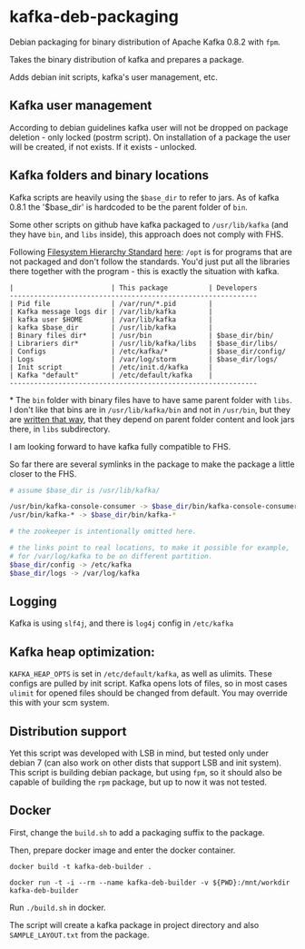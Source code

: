 # kafka-deb-packaging

Debian packaging for binary distribution of Apache Kafka 0.8.2 with `fpm`.

Takes the binary distribution of kafka and prepares a package.

Adds debian init scripts, kafka's user management, etc.

## Kafka user management

According to debian guidelines kafka user will not be dropped on package deletion - only locked (postrm script).
On installation of a package the user will be created, if not exists. If it exists - unlocked.

## Kafka folders and binary locations

Kafka scripts are heavily using the `$base_dir` to refer to jars.
As of kafka 0.8.1 the '$base_dir' is hardcoded to be the parent folder of `bin`.

Some other scripts on github have kafka packaged to `/usr/lib/kafka` (and they have `bin`, and `libs` inside), this approach does not comply with FHS.

Following [Filesystem Hierarchy Standard](http://en.wikipedia.org/wiki/Filesystem_Hierarchy_Standard)  [here](http://www.pathname.com/fhs/): `/opt` is for programs that are not packaged and don't follow the standards. You'd just put all the libraries there together with the program - this is exactly the situation with kafka.

```
|                        | This package          | Developers
-------------------------------------------------------------
| Pid file               | /var/run/*.pid        |
| Kafka message logs dir | /var/lib/kafka        |
| kafka user $HOME       | /var/lib/kafka        |
| kafka $base_dir        | /usr/lib/kafka        |
| Binary files dir*      | /usr/bin              | $base_dir/bin/
| Librariers dir*        | /usr/lib/kafka/libs   | $base_dir/libs/
| Configs                | /etc/kafka/*          | $base_dir/config/
| Logs                   | /var/log/storm        | $base_dir/logs/
| Init script            | /etc/init.d/kafka     |
| Kafka "default"        | /etc/default/kafka    |
-------------------------------------------------------------
```

\* The `bin` folder with binary files have to have same parent folder with `libs`.
I don't like that bins are in `/usr/lib/kafka/bin` and not in `/usr/bin`, but they are [written that way](https://github.com/apache/kafka/blob/0.8.1/bin/kafka-run-class.sh#L23), that they depend on parent folder content and look jars there, in `libs` subdirectory.

I am looking forward to have kafka fully compatible to FHS.

So far there are several symlinks in the package to make the package a little closer to the FHS.

```bash
# assume $base_dir is /usr/lib/kafka/

/usr/bin/kafka-console-consumer -> $base_dir/bin/kafka-console-consumer.sh
/usr/bin/kafka-* -> $base_dir/bin/kafka-*

# the zookeeper is intentionally omitted here.

# the links point to real locations, to make it possible for example,
# for /var/log/kafka to be on different partition.
$base_dir/config -> /etc/kafka
$base_dir/logs -> /var/log/kafka

```
## Logging

Kafka is using `slf4j`, and there is `log4j` config in `/etc/kafka`

## Kafka heap optimization:

`KAFKA_HEAP_OPTS` is set in `/etc/default/kafka`, as well as ulimits. These configs are pulled by init script. Kafka opens lots of files, so in most cases `ulimit` for opened files should be changed from default.
You may override this with your scm system.

## Distribution support

Yet this script was developed with LSB in mind, but tested only under debian 7 (can also work on other dists that support LSB and init system).
This script is building debian package, but using `fpm`, so it should also be capable of building the `rpm` package, but up to now it was not tested.

## Docker

First, change the `build.sh` to add a packaging suffix to the package.

Then, prepare docker image and enter the docker container.
```
docker build -t kafka-deb-builder .

docker run -t -i --rm --name kafka-deb-builder -v ${PWD}:/mnt/workdir kafka-deb-builder
```

Run `./build.sh` in docker.

The script will create a kafka package in project directory and also `SAMPLE_LAYOUT.txt` from the package.
